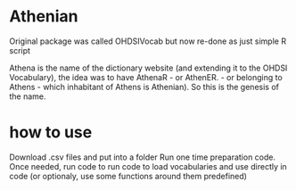 # Athenian

Original package was called OHDSIVocab but now re-done as just simple R script

Athena is the name of the dictionary website (and extending it to the OHDSI Vocabulary), the idea
was to have AthenaR - or AthenER. - or belonging to Athens - which inhabitant of Athens is Athenian). So this is the genesis of the name.

# how to use

Download .csv files and put into a folder
Run one time preparation code.
Once needed, run code to run code to load vocabularies and use directly in code (or optionaly, use some functions around them predefined)
